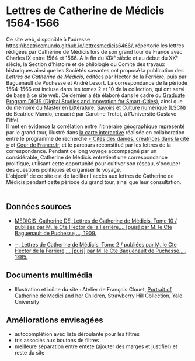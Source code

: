 # Lettres de Catherine de Médicis 1564-1566
Ce site web, disponible à l'adresse https://beatricemundo.github.io/lettresmedicis6466/, répertorie les lettres rédigées par Catherine de Médicis lors de son grand tour de France avec Charles IX entre 1564 et 1566. À la fin du XIX<small><sup>e</sup></small> siècle et au début du XX<small><sup>e</sup></small> siècle, la Section d'histoire et de philologie du Comité des travaux historiques ainsi que les Sociétés savantes ont proposé la publication des <i>Lettres de Catherine de Médicis</i>, éditées par Hector de la Ferrière, puis par Baguenault de Puchesse et André Lesort. La correspondance de la période 1564-1566 est incluse dans les tomes 2 et 10 de la collection, qui ont servi de base à ce site web. Ce dernier a été élaboré dans le cadre du [Graduate Program DIGIS (Digital Studies and Innovation for Smart-Cities)](https://digis.hypotheses.org/la-gs-et-le-gp), ainsi que du mémoire du [Master en Littérature, Savoirs et Culture numérique (LSCN)](https://lscn.hypotheses.org) de Beatrice Mundo, encadré par Caroline Trotot, à l’Université Gustave Eiffel.<br> Il met en évidence la corrélation entre l'itinéraire géographique représenté par le grand tour, illustré dans [la carte interactive](https://citedesdames.github.io/de-ville-en-ville/?site=0/) réalisée en collaboration entre le programme de recherche [« Cités des dames, créatrices dans la cité »](https://citedesdames.hypotheses.org/a-propos) et [Cour de France.fr](https://cour-de-france.fr/?lang=fr), et le parcours reconstitué par les lettres de la correspondance. Pendant ce long voyage accompagné par un considérable, Catherine de Médicis entretient une correspondance prolifique, utilisant cette opportunité pour cultiver son réseau, s'occuper des questions politiques et organiser le voyage.<br>L'objectif de ce site est de faciliter l'accès aux lettres de Catherine de Médicis pendant cette période du grand tour, ainsi que leur consultation.<br><br>


## Données sources   

* [MEDICIS, Catherine DE, Lettres de Catherine de Médicis. Tome 10 / publiées par M. le Cte Hector de la Ferrière,... [puis] par M. le Cte Baguenault de Puchesse,..., 1909.](https://gallica.bnf.fr/ark:/12148/bpt6k6228018d)

* [─, Lettres de Catherine de Médicis. Tome 2 / publiées par M. le Cte Hector de la Ferrière,... [puis] par M. le Cte Baguenault de Puchesse,..., 1885.](https://gallica.bnf.fr/ark:/12148/bpt6k6228061d)

## Documents multimédia

* Illustration et icône du site : Atelier de François Clouet, [Portrait of Catherine de Medici and her Children](https://libsvcs-1.its.yale.edu/strawberryhill/oneitem.asp?id=140/), Strawberry Hill Collection, Yale University

## Améliorations envisagées

* autocomplétion avec liste déroulante pour les filtres
* tris associés aux boutons de filtres
* meilleure séparation entre entete (ajouter des marges et justifier) et reste du site
